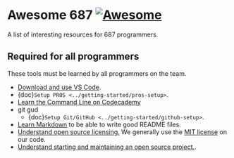 # Awesome 687 [![Awesome](https://cdn.rawgit.com/sindresorhus/awesome/d7305f38d29fed78fa85652e3a63e154dd8e8829/media/badge.svg)](https://github.com/sindresorhus/awesome)

A list of interesting resources for 687 programmers.

## Required for all programmers
These tools must be learned by all programmers on the team.
- [Download and use VS Code](https://code.visualstudio.com/download).
- {doc}`Setup PROS <../getting-started/pros-setup>`. 
- [Learn the Command Line on Codecademy](https://www.codecademy.com/learn/learn-the-command-line)
- git gud
  - {doc}`Setup Git/GitHub <../getting-started/github-setup>`. 
- [Learn Markdown](https://www.markdowntutorial.com) to be able to write good README files.
- [Understand open source licensing.](http://choosealicense.com) We generally use the [MIT license](http://choosealicense.com/licenses/mit) on our code.
- [Understand starting and maintaining an open source project.](https://opensource.guide/starting-a-project/).
